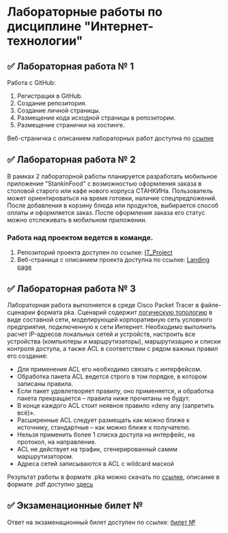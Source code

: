 # Лабораторные работы по дисциплине "Интернет-технологии"

## ✅ Лабораторная работа № 1

Работа с GitHub: 
1. Регистрация в GitHub.
2. Создание репозитория.
3. Создание личной страницы.
4. Размещение кода исходной страницы в репозитории.
5. Размещение странички на хостинге.

Веб-страничка с описанием лабораторных работ доступна по [ссылке](ссылка)

## ✅ Лабораторная работа № 2

В рамках 2 лабораторной работы планируется разработать мобильное приложение "StankinFood" с возможностью оформления заказа в столовой старого или кафе нового корпуса СТАНКИНа. Пользователь может ориентироваться на время готовки, наличие спецпредложений. После добавления в корзину блюда или продуктов, выбирается способ оплаты и оформляется заказ. После оформления заказа его статус можно отслеживать в мобильном приложении.


### Работа над проектом ведется в команде.
1. Репозиторий проекта доступен по ссылке: [IT_Project](ссылка)
2. Веб-страница с описанием проекта доступна по ссылке: [Landing page](https://kamneva.github.io/StankinFood/)


## ✅ Лабораторная работа № 3

Лабораторная работа выполняется в среде Cisco Packet Tracer в файле-сценарии формата pka. Сценарий содержит [логическую топологию](ссылка) в виде составной сети, моделирующей корпоративную сеть условного предприятия, подключенную к сети Интернет. Необходимо выполнить расчет IP-адресов локальных сетей и устройств, настроить все устройства (компьютеры и маршрутизаторы), маршрутизацию и списки контроля доступа, а также ACL в соответствии с рядом важных правил его создания:
- Для применения ACL его необходимо связать с интерфейсом.
- Обработка пакета ACL ведется строго в том порядке, в котором записаны правила.
- Если пакет удовлетворяет правилу, оно применяется, и обработка пакета прекращается – правила ниже прочитаны не будут.
- В конце каждого ACL стоит неявное правило «deny any (запретить всё)».
- Расширенные ACL следует размещать как можно ближе к источнику, стандартные – как можно ближе к получателю.
- Нельзя применить более 1 списка доступа на интерфейс, на протокол, на направление.
- ACL не действует на трафик, сгенерированный самим маршрутизатором.
- Адреса сетей записываются в ACL с wildcard маской

Результат работы в формате .pka можно скачать по [ссылке](ссылка), описание в формате .pdf доступно [здесь](ссылка)

## ✅ Экзаменационные билет №

Ответ на экзаменационный билет доступен по ссылке:
[билет №](ссылка)
